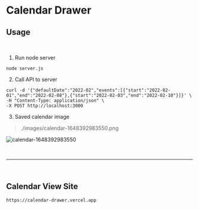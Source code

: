# Calendar Drawer

## Usage

<br>

1. Run node server

```
node server.js
```

2. Call API to server

```
curl -d '{"defaultDate":"2022-02","events":[{"start":"2022-02-01","end":"2022-02-08"},{"start":"2022-02-03","end":"2022-02-10"}]}' \
-H "Content-Type: application/json" \
-X POST http://localhost:3000
```

3. Saved calendar image

> ./images/calendar-1648392983550.png

![calendar-1648392983550](https://user-images.githubusercontent.com/33617083/160288012-c57b798a-7eae-446f-baed-4f2abf967709.png)

<br>
<hr>
<br>

## Calendar View Site

```
https://calendar-drawer.vercel.app
```
